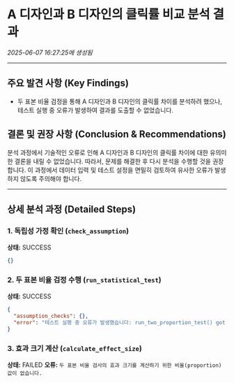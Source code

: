 # A 디자인과 B 디자인의 클릭률 비교 분석 결과
_2025-06-07 16:27:25에 생성됨_

---

## 주요 발견 사항 (Key Findings)
- 두 표본 비율 검정을 통해 A 디자인과 B 디자인의 클릭률 차이를 분석하려 했으나, 테스트 실행 중 오류가 발생하여 결과를 도출할 수 없었습니다.


## 결론 및 권장 사항 (Conclusion & Recommendations)
분석 과정에서 기술적인 오류로 인해 A 디자인과 B 디자인의 클릭률 차이에 대한 유의미한 결론을 내릴 수 없었습니다. 따라서, 문제를 해결한 후 다시 분석을 수행할 것을 권장합니다. 이 과정에서 데이터 입력 및 테스트 설정을 면밀히 검토하여 유사한 오류가 발생하지 않도록 주의해야 합니다.

---

## 상세 분석 과정 (Detailed Steps)

### 1. 독립성 가정 확인 (`check_assumption`)
**상태:** SUCCESS

```json
{}
```

### 2. 두 표본 비율 검정 수행 (`run_statistical_test`)
**상태:** SUCCESS

```json
{
  "assumption_checks": {},
  "error": "테스트 실행 중 오류가 발생했습니다: run_two_proportion_test() got multiple values for argument 'count'"
}
```

### 3. 효과 크기 계산 (`calculate_effect_size`)
**상태:** FAILED
**오류:** `두 표본 비율 검사의 효과 크기를 계산하기 위한 비율(proportion) 값이 없습니다.`